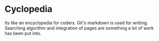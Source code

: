 # Cyclopedia
Its like an encyclopedia for coders. Git's markdown is used for writing. Searching algorithm and integration of pages are something a lot of work has been put into.
